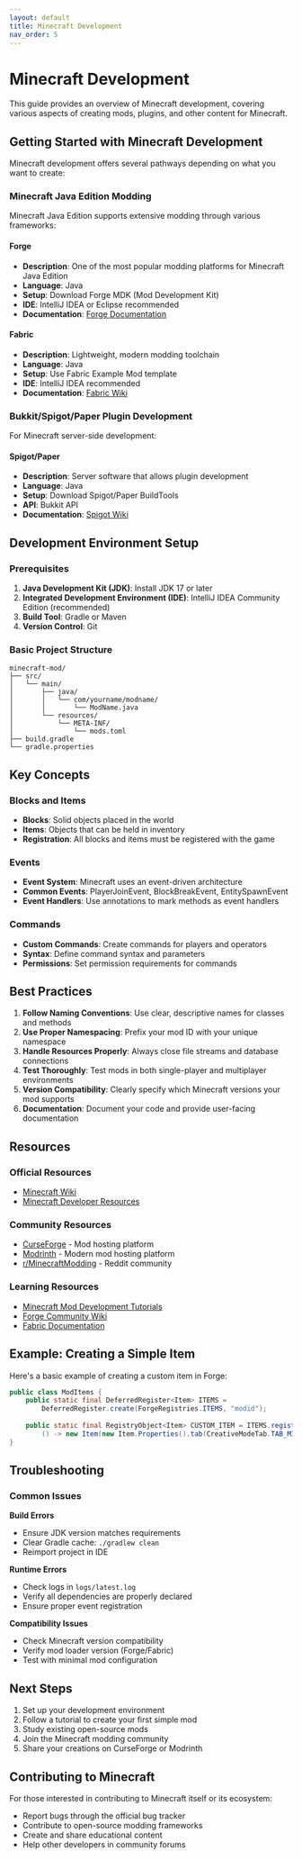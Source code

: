 ```yaml
---
layout: default
title: Minecraft Development
nav_order: 5
---
```


# Minecraft Development

This guide provides an overview of Minecraft development, covering various aspects of creating mods, plugins, and other content for Minecraft.

## Getting Started with Minecraft Development

Minecraft development offers several pathways depending on what you want to create:

### Minecraft Java Edition Modding

Minecraft Java Edition supports extensive modding through various frameworks:

#### Forge
- **Description**: One of the most popular modding platforms for Minecraft Java Edition
- **Language**: Java
- **Setup**: Download Forge MDK (Mod Development Kit)
- **IDE**: IntelliJ IDEA or Eclipse recommended
- **Documentation**: [Forge Documentation](https://docs.minecraftforge.net/)

#### Fabric
- **Description**: Lightweight, modern modding toolchain
- **Language**: Java
- **Setup**: Use Fabric Example Mod template
- **IDE**: IntelliJ IDEA recommended
- **Documentation**: [Fabric Wiki](https://fabricmc.net/wiki/)

### Bukkit/Spigot/Paper Plugin Development

For Minecraft server-side development:

#### Spigot/Paper
- **Description**: Server software that allows plugin development
- **Language**: Java
- **Setup**: Download Spigot/Paper BuildTools
- **API**: Bukkit API
- **Documentation**: [Spigot Wiki](https://www.spigotmc.org/wiki/)

## Development Environment Setup

### Prerequisites
1. **Java Development Kit (JDK)**: Install JDK 17 or later
2. **Integrated Development Environment (IDE)**: IntelliJ IDEA Community Edition (recommended)
3. **Build Tool**: Gradle or Maven
4. **Version Control**: Git

### Basic Project Structure

```
minecraft-mod/
├── src/
│   └── main/
│       ├── java/
│       │   └── com/yourname/modname/
│       │       └── ModName.java
│       └── resources/
│           └── META-INF/
│               └── mods.toml
├── build.gradle
└── gradle.properties
```

## Key Concepts

### Blocks and Items
- **Blocks**: Solid objects placed in the world
- **Items**: Objects that can be held in inventory
- **Registration**: All blocks and items must be registered with the game

### Events
- **Event System**: Minecraft uses an event-driven architecture
- **Common Events**: PlayerJoinEvent, BlockBreakEvent, EntitySpawnEvent
- **Event Handlers**: Use annotations to mark methods as event handlers

### Commands
- **Custom Commands**: Create commands for players and operators
- **Syntax**: Define command syntax and parameters
- **Permissions**: Set permission requirements for commands

## Best Practices

1. **Follow Naming Conventions**: Use clear, descriptive names for classes and methods
2. **Use Proper Namespacing**: Prefix your mod ID with your unique namespace
3. **Handle Resources Properly**: Always close file streams and database connections
4. **Test Thoroughly**: Test mods in both single-player and multiplayer environments
5. **Version Compatibility**: Clearly specify which Minecraft versions your mod supports
6. **Documentation**: Document your code and provide user-facing documentation

## Resources

### Official Resources
- [Minecraft Wiki](https://minecraft.wiki/)
- [Minecraft Developer Resources](https://www.minecraft.net/en-us/creator)

### Community Resources
- [CurseForge](https://www.curseforge.com/minecraft) - Mod hosting platform
- [Modrinth](https://modrinth.com/) - Modern mod hosting platform
- [r/MinecraftModding](https://reddit.com/r/MinecraftModding) - Reddit community

### Learning Resources
- [Minecraft Mod Development Tutorials](https://tutorials.minecraftmodding.net/)
- [Forge Community Wiki](https://forge.gemwire.uk/)
- [Fabric Documentation](https://fabricmc.net/develop/)

## Example: Creating a Simple Item

Here's a basic example of creating a custom item in Forge:

```java
public class ModItems {
    public static final DeferredRegister<Item> ITEMS = 
        DeferredRegister.create(ForgeRegistries.ITEMS, "modid");
    
    public static final RegistryObject<Item> CUSTOM_ITEM = ITEMS.register("custom_item",
        () -> new Item(new Item.Properties().tab(CreativeModeTab.TAB_MISC)));
}
```

## Troubleshooting

### Common Issues

**Build Errors**
- Ensure JDK version matches requirements
- Clear Gradle cache: `./gradlew clean`
- Reimport project in IDE

**Runtime Errors**
- Check logs in `logs/latest.log`
- Verify all dependencies are properly declared
- Ensure proper event registration

**Compatibility Issues**
- Check Minecraft version compatibility
- Verify mod loader version (Forge/Fabric)
- Test with minimal mod configuration

## Next Steps

1. Set up your development environment
2. Follow a tutorial to create your first simple mod
3. Study existing open-source mods
4. Join the Minecraft modding community
5. Share your creations on CurseForge or Modrinth

## Contributing to Minecraft

For those interested in contributing to Minecraft itself or its ecosystem:
- Report bugs through the official bug tracker
- Contribute to open-source modding frameworks
- Create and share educational content
- Help other developers in community forums
